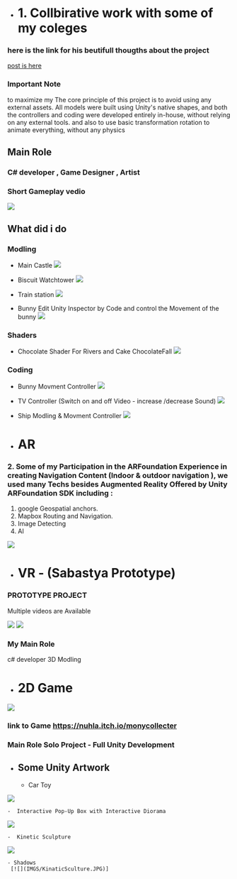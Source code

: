 - # 1. Collbirative work with some of my coleges 

### here is the link for his beutifull thougths about the project  

 [post is  here ](https://www.linkedin.com/posts/aminabuzahra_students-gift-activity-7285093388515774464-8y2-?utm_source=share&tm_medium=member_desktop)

### Important Note
 to maximize my The core principle of this project is to avoid using any external assets. All models were built using Unity's native shapes, and both the controllers and coding were developed entirely in-house, without relying on any external tools.
and also to use basic transformation rotation to animate everything, without any physics

## Main Role 
### C# developer , Game Designer , Artist 
### Short Gameplay vedio

[![](IMGS/1.jpg)](https://youtu.be/OoRil-WJMUE)

## What did i do

### Modling 

- Main Castle 
![](IMGS/Castle.JPG)


- Biscuit Watchtower
![](IMGS/3.JPG)


- Train station
![](IMGS/2.JPG)


- Bunny
Edit Unity Inspector by Code
and control the Movement of the bunny
![](IMGS/Bunny.JPG)


### Shaders
- Chocolate Shader For Rivers and Cake ChocolateFall
![](IMGS/Shader.JPG)


### Coding
- Bunny Movment Controller
![](IMGS/BunnyController.JPG)


- TV Controller (Switch on and off Video - increase /decrease Sound)
![](IMGS/TV.JPG)


- Ship Modling & Movment Controller 
![](IMGS/chip.JPG)


- # AR
### 2.  Some of my Participation in the ARFoundation Experience in creating Navigation Content (Indoor & outdoor navigation ), we used many Techs besides Augmented Reality  Offered by Unity ARFoundation SDK including :
1. google Geospatial anchors.
2. Mapbox Routing and Navigation.
3. Image Detecting 
4. AI

[![](IMGS/Ar.JPG)](https://youtube.com/shorts/WmIDuExrIZI?feature=share)


- # VR - (Sabastya Prototype)

 ### PROTOTYPE PROJECT  
 Multiple videos are Available


[![](IMGS/VR-1.JPG)](https://youtu.be/Fc2u36ow8xo)
[![](IMGS/VR-2.JPG)](https://youtu.be/L_DYARxAlKI)

 ### My Main Role 
 c# developer 3D Modling


 - # 2D Game 

 [![](IMGS/monyCollecter.JPG)](https://youtu.be/8BLL8cNaNyc)

 ### link to Game https://nuhla.itch.io/monycollecter

 ### Main Role Solo Project - Full Unity Development 

 - ## Some Unity Artwork

    -   Car Toy 

 [![](IMGS/Capture1.gif)](https://youtu.be/JMWvb9eYjOw)


    
    -  Interactive Pop-Up Box with Interactive Diorama

 [![](IMGS/InteractiveDiorama.JPG)](https://youtu.be/mwO3kxo0QFw)


    -  Kinetic Sculpture

 [![](IMGS/Capture2.gif)](https://youtu.be/Fo8O1e7wBrI)

    - Shadows 
     [![](IMGS/KinaticSculture.JPG)]